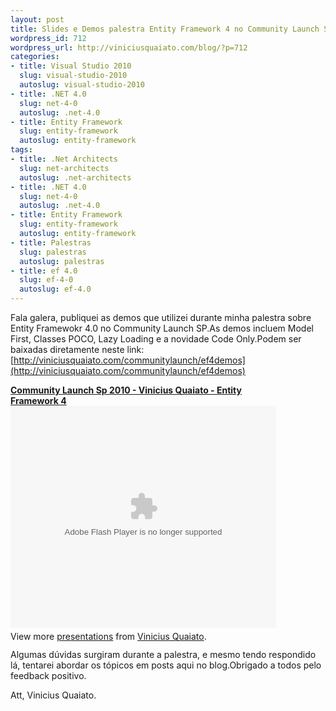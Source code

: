 ```yaml
--- 
layout: post
title: Slides e Demos palestra Entity Framework 4 no Community Launch SP
wordpress_id: 712
wordpress_url: http://viniciusquaiato.com/blog/?p=712
categories: 
- title: Visual Studio 2010
  slug: visual-studio-2010
  autoslug: visual-studio-2010
- title: .NET 4.0
  slug: net-4-0
  autoslug: .net-4.0
- title: Entity Framework
  slug: entity-framework
  autoslug: entity-framework
tags: 
- title: .Net Architects
  slug: net-architects
  autoslug: .net-architects
- title: .NET 4.0
  slug: net-4-0
  autoslug: .net-4.0
- title: Entity Framework
  slug: entity-framework
  autoslug: entity-framework
- title: Palestras
  slug: palestras
  autoslug: palestras
- title: ef 4.0
  slug: ef-4-0
  autoslug: ef-4.0
---
```

Fala galera, publiquei as demos que utilizei durante minha palestra sobre Entity Framewokr 4.0 no Community Launch SP.As demos incluem Model First, Classes POCO, Lazy Loading e a novidade Code Only.Podem ser baixadas diretamente neste link:[http://viniciusquaiato.com/communitylaunch/ef4demos](http://viniciusquaiato.com/communitylaunch/ef4demos)<div style="width:425px" id="__ss_3494658">**[Community Launch Sp 2010 - Vinicius Quaiato - Entity Framework 4](http://www.slideshare.net/viniciusquaiato/community-launch-sp-2010-vinicius-quaiato-entity-framework-4-3494658 "Community Launch Sp 2010 - Vinicius Quaiato - Entity Framework 4")**<object width="425" height="355"><param name="movie" value="http://static.slidesharecdn.com/swf/ssplayer2.swf?doc=communitylaunchsp2010-viniciusquaiato-entityframework4-100321111525-phpapp02&stripped_title=community-launch-sp-2010-vinicius-quaiato-entity-framework-4-3494658" /><param name="allowFullScreen" value="true" /><param name="allowScriptAccess" value="always" /><embed src="http://static.slidesharecdn.com/swf/ssplayer2.swf?doc=communitylaunchsp2010-viniciusquaiato-entityframework4-100321111525-phpapp02&stripped_title=community-launch-sp-2010-vinicius-quaiato-entity-framework-4-3494658" type="application/x-shockwave-flash" allowscriptaccess="always" allowfullscreen="true" width="425" height="355"></embed></object><div style="padding:5px 0 12px">View more [presentations](http://www.slideshare.net/) from [Vinicius Quaiato](http://www.slideshare.net/viniciusquaiato).</div></div>Algumas dúvidas surgiram durante a palestra, e mesmo tendo respondido lá, tentarei abordar os tópicos em posts aqui no blog.Obrigado a todos pelo feedback positivo.

Att,
Vinicius Quaiato.
